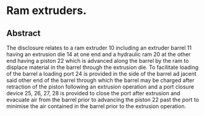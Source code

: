 # Ram extruders.

## Abstract
The disclosure relates to a ram extruder 10 including an extruder barrel 11 having an extrusion die 14 at one end and a hydraulic ram 20 at the other end having a piston 22 which is advanced along the barrel by the ram to displace material in the barrel through the extrusion die. To facilitate loading of the barrel a loading port 24 is provided in the side of the barrel ad jacent said other end of the barrel through which the barrel may be charged after retraction of the piston following an extrusion operation and a port closure device 25, 26, 27, 28 is provided to close the port after extrusion and evacuate air from the barrel prior to advancing the piston 22 past the port to minimise the air contained in the barrel prior to the extrusion operation.
